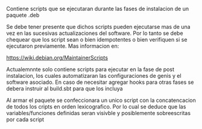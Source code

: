 Contiene scripts que se ejecutaran durante las fases de instalacion de un paquete .deb

Se debe tener presente que dichos scripts pueden ejecutarse mas de una vez en las sucesivas actualizaciones del software. Por lo tanto se debe chequear que los script sean o bien idempotentes o bien verifiquen si se ejecutaron previamente. Mas informacion en:

https://wiki.debian.org/MaintainerScripts

Actualemnnte solo contiene scripts para ejecutar en la fase de post instalacion, los cuales automatizaran las configuraciones de genis y el software asociado. En caso de  necesitar agregar hooks para otras fases se debera instruir al build.sbt para que los incluya

Al armar el paquete se confeccionara un unico script con la concatencacion de todos los cripts en orden lexicografico. Por lo cual se deduce que las variables/funciones definidas seran visivble y posiblemente sobreescritas por cada script 


